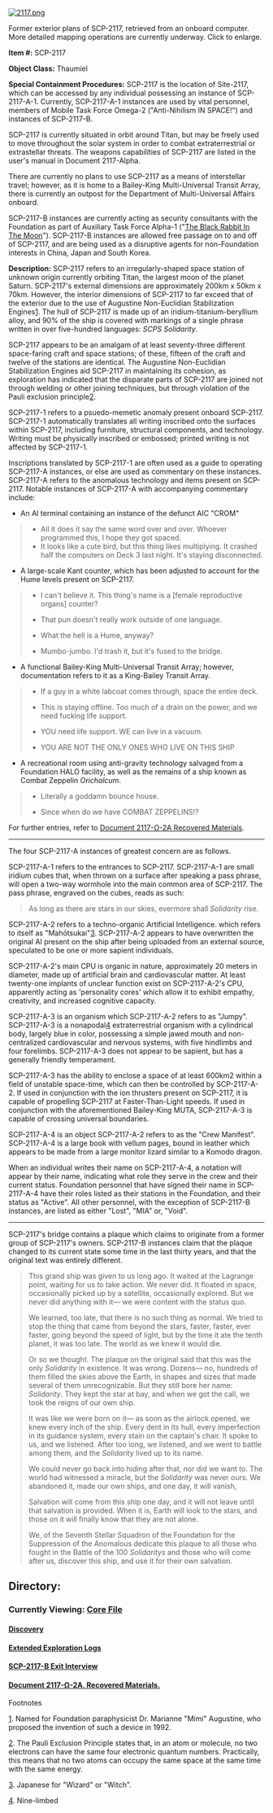 [![2117.png](http://scp-wiki.wdfiles.com/local--files/fragment:2117-1/2117.png)](http://scp-wiki.wdfiles.com/local--files/fragment:2117-1/2117.png)

Former exterior plans of SCP-2117, retrieved from an onboard computer. More detailed mapping operations are currently underway. Click to enlarge.

**Item #:** SCP-2117

**Object Class:** Thaumiel

**Special Containment Procedures:** SCP-2117 is the location of Site-2117, which can be accessed by any individual possessing an instance of SCP-2117-A-1. Currently, SCP-2117-A-1 instances are used by vital personnel, members of Mobile Task Force Omega-2 ("Anti-Nihilism IN SPACE!") and instances of SCP-2117-B.

SCP-2117 is currently situated in orbit around Titan, but may be freely used to move throughout the solar system in order to combat extraterrestrial or extrastellar threats. The weapons capabilities of SCP-2117 are listed in the user's manual in Document 2117-Alpha.

There are currently no plans to use SCP-2117 as a means of interstellar travel; however, as it is home to a Bailey-King Multi-Universal Transit Array, there is currently an outpost for the Department of Multi-Universal Affairs onboard.

SCP-2117-B instances are currently acting as security consultants with the Foundation as part of Auxiliary Task Force Alpha-1 ("[The Black Rabbit In The Moon](http://www.scp-wiki.net/stealingsolidarityhub)"). SCP-2117-B instances are allowed free passage on to and off of SCP-2117, and are being used as a disruptive agents for non-Foundation interests in China, Japan and South Korea.

**Description:** SCP-2117 refers to an irregularly-shaped space station of unknown origin currently orbiting Titan, the largest moon of the planet Saturn. SCP-2117's external dimensions are approximately 200km x 50km x 70km. However, the interior dimensions of SCP-2117 to far exceed that of the exterior due to the use of Augustine Non-Euclidian Stabilization Engines[1](javascript:;). The hull of SCP-2117 is made up of an iridium-titanium-beryllium alloy, and 90% of the ship is covered with markings of a single phrase written in over five-hundred languages: _SCPS Solidarity_.

SCP-2117 appears to be an amalgam of at least seventy-three different space-faring craft and space stations; of these, fifteen of the craft and twelve of the stations are identical. The Augustine Non-Euclidian Stabilization Engines aid SCP-2117 in maintaining its cohesion, as exploration has indicated that the disparate parts of SCP-2117 are joined not through welding or other joining techniques, but through violation of the Pauli exclusion principle[2](javascript:;).

SCP-2117-1 refers to a psuedo-memetic anomaly present onboard SCP-2117. SCP-2117-1 automatically translates all writing inscribed onto the surfaces within SCP-2117, including furniture, structural components, and technology. Writing must be physically inscribed or embossed; printed writing is not affected by SCP-2117-1.

Inscriptions translated by SCP-2117-1 are often used as a guide to operating SCP-2117-A instances, or else are used as commentary on these instances. SCP-2117-A refers to the anomalous technology and items present on SCP-2117. Notable instances of SCP-2117-A with accompanying commentary include:

*   An AI terminal containing an instance of the defunct AIC "CROM"

> *   All it does it say the same word over and over. Whoever programmed this, I hope they got spaced.
> *   It looks like a cute bird, but this thing likes multiplying. It crashed half the computers on Deck 3 last night. It's staying disconnected.

*   A large-scale Kant counter, which has been adjusted to account for the Hume levels present on SCP-2117.

> *   I can't believe it. This thing's name is a \[female reproductive organs\] counter?
> 
> *   That pun doesn't really work outside of one language.
> 
> *   What the hell is a Hume, anyway?
> 
> *   Mumbo-jumbo. I'd trash it, but it's fused to the bridge.

*   A functional Bailey-King Multi-Universal Transit Array; however, documentation refers to it as a King-Bailey Transit Array.

> *   If a guy in a white labcoat comes through, space the entire deck.
> 
> *   This is staying offline. Too much of a drain on the power, and we need fucking life support.
> 
> *   YOU need life support. WE can live in a vacuum.
> 
> *   YOU ARE NOT THE ONLY ONES WHO LIVE ON THIS SHIP

*   A recreational room using anti-gravity technology salvaged from a Foundation HALO facility, as well as the remains of a ship known as Combat Zeppelin _Orichalcum_.

> *   Literally a goddamn bounce house.
> 
> *   Since when do we have COMBAT ZEPPELINS!?

For further entries, refer to [Document 2117-Ω-2A Recovered Materials](/2117-recovered-materials).

* * *

The four SCP-2117-A instances of greatest concern are as follows.

SCP-2117-A-1 refers to the entrances to SCP-2117. SCP-2117-A-1 are small iridium cubes that, when thrown on a surface after speaking a pass phrase, will open a two-way wormhole into the main common area of SCP-2117. The pass phrase, engraved on the cubes, reads as such:

> As long as there are stars in our skies, evermore shall _Solidarity_ rise.

SCP-2117-A-2 refers to a techno-organic Artificial Intelligence. which refers to itself as "Mahōtsukai"[3](javascript:;). SCP-2117-A-2 appears to have overwritten the original AI present on the ship after being uploaded from an external source, speculated to be one or more sapient individuals.

SCP-2117-A-2's main CPU is organic in nature, approximately 20 meters in diameter, made up of artificial brain and cardiovascular matter. At least twenty-one implants of unclear function exist on SCP-2117-A-2's CPU, apparently acting as 'personality cores' which allow it to exhibit empathy, creativity, and increased cognitive capacity.

SCP-2117-A-3 is an organism which SCP-2117-A-2 refers to as "Jumpy". SCP-2117-A-3 is a nonapodal[4](javascript:;) extraterrestrial organism with a cylindrical body, largely blue in color, possessing a simple jawed mouth and non-centralized cardiovascular and nervous systems, with five hindlimbs and four forelimbs. SCP-2117-A-3 does not appear to be sapient, but has a generally friendly temperament.

SCP-2117-A-3 has the ability to enclose a space of at least 600km2 within a field of unstable space-time, which can then be controlled by SCP-2117-A-2. If used in conjunction with the ion thrusters present on SCP-2117, it is capable of propelling SCP-2117 at Faster-Than-Light speeds. If used in conjunction with the aforementioned Bailey-King MUTA, SCP-2117-A-3 is capable of crossing universal boundaries.

SCP-2117-A-4 is an object SCP-2117-A-2 refers to as the "Crew Manifest". SCP-2117-A-4 is a large book with vellum pages, bound in leather which appears to be made from a large monitor lizard similar to a Komodo dragon.

When an individual writes their name on SCP-2117-A-4, a notation will appear by their name, indicating what role they serve in the crew and their current status. Foundation personnel that have signed their name in SCP-2117-A-4 have their roles listed as their stations in the Foundation, and their status as "Active". All other personnel, with the exception of SCP-2117-B instances, are listed as either "Lost", "MIA" or, "Void".

* * *

SCP-2117's bridge contains a plaque which claims to originate from a former group of SCP-2117's owners. SCP-2117-B instances claim that the plaque changed to its current state some time in the last thirty years, and that the original text was entirely different.

> This grand ship was given to us long ago. It waited at the Lagrange point, waiting for us to take action. We never did. It floated in space, occasionally picked up by a satellite, occasionally explored. But we never did anything with it— we were content with the status quo.
> 
> We learned, too late, that there is no such thing as normal. We tried to stop the thing that came from beyond the stars, faster, faster, ever faster, going beyond the speed of light, but by the time it ate the tenth planet, it was too late. The world as we knew it would die.
> 
> Or so we thought. The plaque on the original said that this was the only _Solidarity_ in existence. It was wrong. Dozens— no, hundreds of them filled the skies above the Earth, in shapes and sizes that made several of them unrecognizable. But they still bore her name: _Solidarity_. They kept the star at bay, and when we got the call, we took the reigns of our own ship.
> 
> It was like we were born on it— as soon as the airlock opened, we knew every inch of the ship. Every dent in its hull, every imperfection in its guidance system, every stain on the captain's chair. It spoke to us, and we listened. After too long, we listened, and we went to battle among them, and the _Solidarity_ lived up to its name.
> 
> We could never go back into hiding after that, nor did we want to. The world had witnessed a miracle, but the _Solidarity_ was never ours. We abandoned it, made our own ships, and one day, it will vanish,
> 
> Salvation will come from this ship one day, and it will not leave until that salvation is provided. When it is, Earth will look to the stars, and those on it will finally know that they are not alone.
> 
> We, of the Seventh Stellar Squadron of the Foundation for the Suppression of the Anomalous dedicate this plaque to all those who fought in the Battle of the 100 _Solidaritys_ and those who will come after us, discover this ship, and use it for their own salvation.

Directory:
----------

### Currently Viewing: [Core File](http://scp-wiki.net/scp-2117/offset/0)

#### [Discovery](http://scp-wiki.net/scp-2117/offset/1)

#### [Extended Exploration Logs](http://scp-wiki.net/scp-2117/offset/2)

#### [SCP-2117-B Exit Interview](http://scp-wiki.net/scp-2117/offset/3)

#### [Document 2117-Ω-2A, Recovered Materials.](http://scp-wiki.net/2117-recovered-materials)

Footnotes

[1](javascript:;). Named for Foundation paraphysicist Dr. Marianne "Mimi" Augustine, who proposed the invention of such a device in 1992.

[2](javascript:;). The Pauli Exclusion Principle states that, in an atom or molecule, no two electrons can have the same four electronic quantum numbers. Practically, this means that no two atoms can occupy the same space at the same time with the same energy.

[3](javascript:;). Japanese for "Wizard" or "Witch".

[4](javascript:;). Nine-limbed